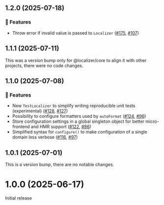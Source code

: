 ## 1.2.0 (2025-07-18)

### 🚀 Features

- Throw error if invalid value is passed to `Localizer` ([#175](https://github.com/124c4a/localizer/pull/175), [#107](https://github.com/124c4a/localizer/issues/107))

## 1.1.1 (2025-07-11)

This was a version bump only for @localizer/core to align it with other projects, there were no code changes.

## 1.1.0 (2025-07-08)

### 🚀 Features

- New `TestLocalizer` to simplify writing reproducible unit tests (experimental) ([#128](https://github.com/124c4a/localizer/pull/128), [#127](https://github.com/124c4a/localizer/issues/127))
- Possibility to configure formatters used by `autoFormat` ([#124](https://github.com/124c4a/localizer/pull/124), [#96](https://github.com/124c4a/localizer/issues/96))
- Store configuration settings in a global singleton object for better micro-frontend and HMR support ([#122](https://github.com/124c4a/localizer/pull/122), [#86](https://github.com/124c4a/localizer/issues/86))
- Simplified syntax for `configure()` to make configuration of a single domain less verbose ([#116](https://github.com/124c4a/localizer/pull/116), [#97](https://github.com/124c4a/localizer/issues/97))

## 1.0.1 (2025-07-01)

This is a version bump, there are no notable changes.

# 1.0.0 (2025-06-17)

Initial release
